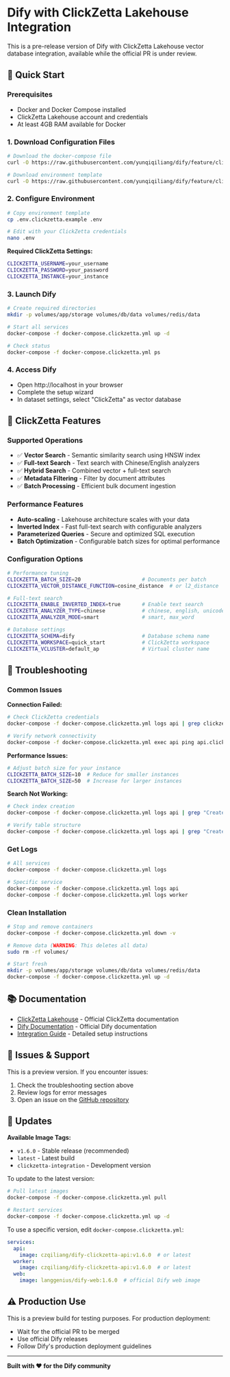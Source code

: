 # Dify with ClickZetta Lakehouse Integration

This is a pre-release version of Dify with ClickZetta Lakehouse vector database integration, available while the official PR is under review.

## 🚀 Quick Start

### Prerequisites
- Docker and Docker Compose installed
- ClickZetta Lakehouse account and credentials
- At least 4GB RAM available for Docker

### 1. Download Configuration Files
```bash
# Download the docker-compose file
curl -O https://raw.githubusercontent.com/yunqiqiliang/dify/feature/clickzetta-vector-db/clickzetta/docker-compose.clickzetta.yml

# Download environment template
curl -O https://raw.githubusercontent.com/yunqiqiliang/dify/feature/clickzetta-vector-db/clickzetta/.env.clickzetta.example
```

### 2. Configure Environment
```bash
# Copy environment template
cp .env.clickzetta.example .env

# Edit with your ClickZetta credentials
nano .env
```

**Required ClickZetta Settings:**
```bash
CLICKZETTA_USERNAME=your_username
CLICKZETTA_PASSWORD=your_password
CLICKZETTA_INSTANCE=your_instance
```

### 3. Launch Dify
```bash
# Create required directories
mkdir -p volumes/app/storage volumes/db/data volumes/redis/data

# Start all services
docker-compose -f docker-compose.clickzetta.yml up -d

# Check status
docker-compose -f docker-compose.clickzetta.yml ps
```

### 4. Access Dify
- Open http://localhost in your browser
- Complete the setup wizard
- In dataset settings, select "ClickZetta" as vector database

## 🎯 ClickZetta Features

### Supported Operations
- ✅ **Vector Search** - Semantic similarity search using HNSW index
- ✅ **Full-text Search** - Text search with Chinese/English analyzers
- ✅ **Hybrid Search** - Combined vector + full-text search
- ✅ **Metadata Filtering** - Filter by document attributes
- ✅ **Batch Processing** - Efficient bulk document ingestion

### Performance Features  
- **Auto-scaling** - Lakehouse architecture scales with your data
- **Inverted Index** - Fast full-text search with configurable analyzers
- **Parameterized Queries** - Secure and optimized SQL execution
- **Batch Optimization** - Configurable batch sizes for optimal performance

### Configuration Options
```bash
# Performance tuning
CLICKZETTA_BATCH_SIZE=20                    # Documents per batch
CLICKZETTA_VECTOR_DISTANCE_FUNCTION=cosine_distance  # or l2_distance

# Full-text search
CLICKZETTA_ENABLE_INVERTED_INDEX=true       # Enable text search
CLICKZETTA_ANALYZER_TYPE=chinese            # chinese, english, unicode, keyword  
CLICKZETTA_ANALYZER_MODE=smart              # smart, max_word

# Database settings
CLICKZETTA_SCHEMA=dify                      # Database schema name
CLICKZETTA_WORKSPACE=quick_start            # ClickZetta workspace
CLICKZETTA_VCLUSTER=default_ap              # Virtual cluster name
```

## 🔧 Troubleshooting

### Common Issues

**Connection Failed:**
```bash
# Check ClickZetta credentials
docker-compose -f docker-compose.clickzetta.yml logs api | grep clickzetta

# Verify network connectivity
docker-compose -f docker-compose.clickzetta.yml exec api ping api.clickzetta.com
```

**Performance Issues:**
```bash
# Adjust batch size for your instance
CLICKZETTA_BATCH_SIZE=10  # Reduce for smaller instances
CLICKZETTA_BATCH_SIZE=50  # Increase for larger instances
```

**Search Not Working:**
```bash
# Check index creation
docker-compose -f docker-compose.clickzetta.yml logs api | grep "Created.*index"

# Verify table structure
docker-compose -f docker-compose.clickzetta.yml logs api | grep "Created table"
```

### Get Logs
```bash
# All services
docker-compose -f docker-compose.clickzetta.yml logs

# Specific service
docker-compose -f docker-compose.clickzetta.yml logs api
docker-compose -f docker-compose.clickzetta.yml logs worker
```

### Clean Installation
```bash
# Stop and remove containers
docker-compose -f docker-compose.clickzetta.yml down -v

# Remove data (WARNING: This deletes all data)
sudo rm -rf volumes/

# Start fresh
mkdir -p volumes/app/storage volumes/db/data volumes/redis/data
docker-compose -f docker-compose.clickzetta.yml up -d
```

## 📚 Documentation

- [ClickZetta Lakehouse](https://docs.clickzetta.com/) - Official ClickZetta documentation
- [Dify Documentation](https://docs.dify.ai/) - Official Dify documentation  
- [Integration Guide](./INSTALLATION_GUIDE.md) - Detailed setup instructions

## 🐛 Issues & Support

This is a preview version. If you encounter issues:

1. Check the troubleshooting section above
2. Review logs for error messages
3. Open an issue on the [GitHub repository](https://github.com/yunqiqiliang/dify/issues)

## 🔄 Updates

**Available Image Tags:**
- `v1.6.0` - Stable release (recommended)
- `latest` - Latest build 
- `clickzetta-integration` - Development version

To update to the latest version:
```bash
# Pull latest images
docker-compose -f docker-compose.clickzetta.yml pull

# Restart services  
docker-compose -f docker-compose.clickzetta.yml up -d
```

To use a specific version, edit `docker-compose.clickzetta.yml`:
```yaml
services:
  api:
    image: czqiliang/dify-clickzetta-api:v1.6.0  # or latest
  worker:
    image: czqiliang/dify-clickzetta-api:v1.6.0  # or latest  
  web:
    image: langgenius/dify-web:1.6.0  # official Dify web image
```

## ⚠️ Production Use

This is a preview build for testing purposes. For production deployment:
- Wait for the official PR to be merged
- Use official Dify releases
- Follow Dify's production deployment guidelines

---

**Built with ❤️ for the Dify community**